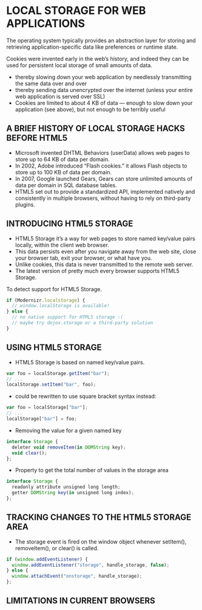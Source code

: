 # LOCAL STORAGE FOR WEB APPLICATIONS


 The operating system typically provides an abstraction layer for storing and retrieving application-specific data like preferences or runtime state.

 Cookies were invented early in the web’s history, and indeed they can be used for persistent local storage of small amounts of data.

- thereby slowing down your web application by needlessly transmitting the same data over and over
- thereby sending data unencrypted over the internet (unless your entire web application is served over SSL)
- Cookies are limited to about 4 KB of data — enough to slow down your application (see above), but not enough to be terribly useful

## A BRIEF HISTORY OF LOCAL STORAGE HACKS BEFORE HTML5

- Microsoft invented DHTML Behaviors (userData) allows web pages to store up to 64 KB of data per domain.
- In 2002, Adobe introduced “Flash cookies.” it allows Flash objects to store up to 100 KB of data per domain.
- In 2007, Google launched Gears, Gears can store unlimited amounts of data per domain in SQL database tables.
-  HTML5 set out to provide a standardized API, implemented natively and consistently in multiple browsers, without having to rely on third-party plugins.

## INTRODUCING HTML5 STORAGE

- HTML5 Storage it’s a way for web pages to store named key/value pairs locally, within the client web browser.
- This data persists even after you navigate away from the web site, close your browser tab, exit your browser, or what have you.
- Unlike cookies, this data is never transmitted to the remote web server.
- The latest version of pretty much every browser supports HTML5 Storage.

To detect support for HTML5 Storage.
```javascript
if (Modernizr.localstorage) {
  // window.localStorage is available!
} else {
  // no native support for HTML5 storage :(
  // maybe try dojox.storage or a third-party solution
}
```

## USING HTML5 STORAGE

- HTML5 Storage is based on named key/value pairs.

```javascript
var foo = localStorage.getItem("bar");
// ...
localStorage.setItem("bar", foo);
```

- could be rewritten to use square bracket syntax instead:

```javascript
var foo = localStorage["bar"];
// ...
localStorage["bar"] = foo;
```

- Removing the value for a given named key

```javascript
interface Storage {
  deleter void removeItem(in DOMString key);
  void clear();
};
```

- Property to get the total number of values in the storage area

```javascript
interface Storage {
  readonly attribute unsigned long length;
  getter DOMString key(in unsigned long index);
};
```

## TRACKING CHANGES TO THE HTML5 STORAGE AREA

- The storage event is fired on the window object whenever setItem(), removeItem(), or clear() is called.

```javascript
if (window.addEventListener) {
  window.addEventListener("storage", handle_storage, false);
} else {
  window.attachEvent("onstorage", handle_storage);
};
```

## LIMITATIONS IN CURRENT BROWSERS
